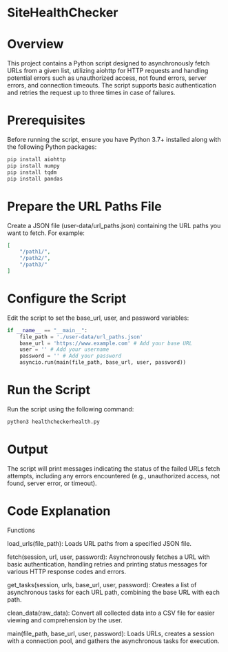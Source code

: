 # SiteHealthChecker
# Overview
This project contains a Python script designed to asynchronously fetch URLs from a given list, utilizing aiohttp for HTTP requests and handling potential errors such as unauthorized access, not found errors, server errors, and connection timeouts. The script supports basic authentication and retries the request up to three times in case of failures.

# Prerequisites
Before running the script, ensure you have Python 3.7+ installed along with the following Python packages:

```bash
pip install aiohttp
pip install numpy
pip install tqdm
pip install pandas
```


# Prepare the URL Paths File
Create a JSON file (user-data/url_paths.json) containing the URL paths you want to fetch. For example:

```json
[
    "/path1/",
    "/path2/",
    "/path3/"
]
```

# Configure the Script
Edit the script to set the base_url, user, and password variables:

```python
if __name__ == "__main__":
    file_path = './user-data/url_paths.json'
    base_url = 'https://www.example.com' # Add your base URL
    user = '' # Add your username
    password = '' # Add your password
    asyncio.run(main(file_path, base_url, user, password))
```

# Run the Script
Run the script using the following command:

```bash
python3 healthcheckerhealth.py
```

# Output
The script will print messages indicating the status of the failed URLs fetch attempts, including any errors encountered (e.g., unauthorized access, not found, server error, or timeout).


# Code Explanation
Functions

load_urls(file_path): Loads URL paths from a specified JSON file.

fetch(session, url, user, password): Asynchronously fetches a URL with basic authentication, handling retries and printing status messages for various HTTP response codes and errors.

get_tasks(session, urls, base_url, user, password): Creates a list of asynchronous tasks for each URL path, combining the base URL with each path.

clean_data(raw_data): Convert all collected data into a CSV file for easier viewing and comprehension by the user.

main(file_path, base_url, user, password): Loads URLs, creates a session with a connection pool, and gathers the asynchronous tasks for execution.
